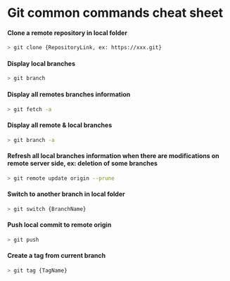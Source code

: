 # Git common commands cheat sheet



#### Clone a remote repository in local folder
```bash
> git clone {RepositoryLink, ex: https://xxx.git}
```

#### Display local branches
```bash
> git branch
```

#### Display all remotes branches information
```bash
> git fetch -a
```

#### Display all remote & local branches
```bash
> git branch -a
```

#### Refresh all local branches information when there are modifications on remote server side, ex: deletion of some branches
```bash
> git remote update origin --prune
```

#### Switch to another branch in local folder
```bash
> git switch {BranchName}
```

#### Push local commit to remote origin
```bash
> git push
```

#### Create a tag from current branch
```bash
> git tag {TagName}
```

